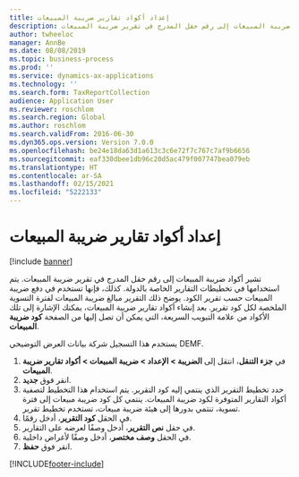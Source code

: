 ```yaml
---
title: إعداد أكواد تقارير ضريبة المبيعات
description: تشير أكواد ضريبة المبيعات إلى رقم حقل المدرج في تقرير ضريبة المبيعات.
author: twheeloc
manager: AnnBe
ms.date: 08/08/2019
ms.topic: business-process
ms.prod: ''
ms.service: dynamics-ax-applications
ms.technology: ''
ms.search.form: TaxReportCollection
audience: Application User
ms.reviewer: roschlom
ms.search.region: Global
ms.author: roschlom
ms.search.validFrom: 2016-06-30
ms.dyn365.ops.version: Version 7.0.0
ms.openlocfilehash: be24e18da63d1a613c3c6e72f7c767c7af9b6656
ms.sourcegitcommit: eaf330dbee1db96c20d5ac479f007747bea079eb
ms.translationtype: HT
ms.contentlocale: ar-SA
ms.lasthandoff: 02/15/2021
ms.locfileid: "5222133"
---
```

# <a name="set-up-sales-tax-reporting-codes"></a>إعداد أكواد تقارير ضريبة المبيعات

[!include [banner](../../includes/banner.md)]

تشير أكواد ضريبة المبيعات إلى رقم حقل المدرج في تقرير ضريبة المبيعات. يتم استخدامها في تخطيطات التقارير الخاصة بالدولة. كذلك، فإنها تستخدم في دفع ضريبة المبيعات حسب تقرير الكود. يوضح ذلك التقرير مبالغ ضريبة المبيعات لفترة التسوية الملخصة لكل كود تقرير. بعد إنشاء أكواد تقارير ضريبة المبيعات، يمكنك الإشارة إلى تلك الأكواد من علامة التبويب السريعة، التي يمكن أن تصل إليها من الصفحة **كود ضريبة المبيعات**. 

يستخدم هذا التسجيل شركة بيانات العرض التوضيحي DEMF.

1. في **جزء التنقل**، انتقل إلى **الضريبة > الإعداد > ضريبة المبيعات > أكواد تقارير ضريبة المبيعات**.
2. انقر فوق **جديد**.
3. حدد تخطيط التقرير الذي ينتمي إليه كود التقرير. يتم استخدام هذا التخطيط لتصفية أكواد التقارير المتوفرة لكود ضريبة المبيعات. ينتمي كل كود ضريبة مبيعات إلى فترة تسوية، تنتمي بدورها إلى هيئة ضريبة مبيعات، تستخدم تخطيط تقرير.  
4. في الحقل **كود التقرير**، أدخل رقمًا.
5. في حقل **نص التقرير**، أدخل وصفًا لعرضه على التقارير.
6. في الحقل **وصف مختصر**، أدخل وصفًا لأغراض داخلية.
7. انقر فوق **حفظ**.



[!INCLUDE[footer-include](../../../includes/footer-banner.md)]